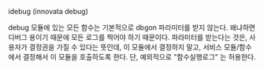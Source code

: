 idebug (innovata debug)


debug 모듈에 있는 모든 함수는 기본적으로 dbgon 파라미터를 받지 않는다.
왜냐하면 디버그 용이기 때문에 모든 로그를 찍어야 하기 때문이다.
파라미터를 받는다는 것은, 사용자가 결정권을 가질 수 있다는 뜻인데,
이 모듈에서 결정하지 말고, 서비스 모듈/함수에서 결정해서 이 모듈을 호출하도록 한다.
단, 예외적으로 "함수실행로그" 는 허용한다.

